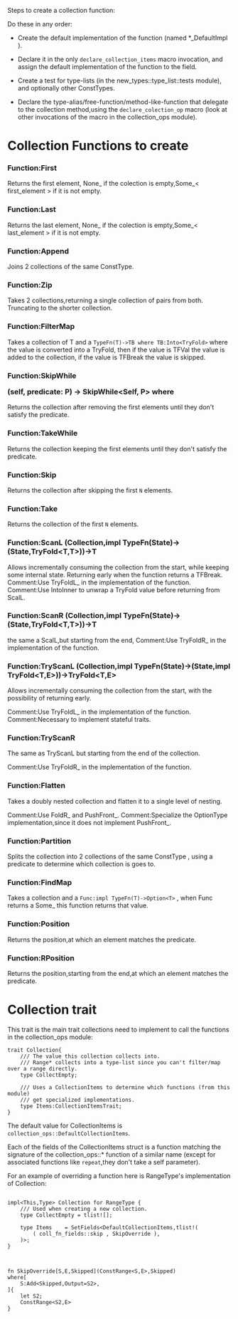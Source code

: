 Steps to create a collection function:

Do these in any order:

- Create the default implementation of the function (named \*\_DefaultImpl ).

- Declare it in the only `declare_collection_items` macro invocation,
    and assign the default implementation of the function to the field.

- Create a test for type-lists (in the new_types::type_list::tests module),
    and optionally other ConstTypes.

- Declare the type-alias/free-function/method-like-function that delegate to 
    the collection method,using the `declare_colection_op` macro 
    (look at other invocations of the macro in the collection_ops module).


# Collection Functions to create


### Function:First

Returns the first element,
None_ if the colection is empty,Some_\< first\_element > if it is not empty.

### Function:Last

Returns the last element,
None_ if the colection is empty,Some_\< last\_element > if it is not empty.

### Function:Append

Joins 2 collections of the same ConstType.

### Function:Zip

Takes 2 collections,returning a single collection of pairs from both.
Truncating to the shorter collection.

### Function:FilterMap

Takes a collection of T and a `TypeFn(T)->TB where TB:Into<TryFold>` 
where the value is converted into a TryFold,
then if the value is TFVal the value is added to the collection,
if the value is TFBreak the value is skipped.

### Function:SkipWhile<P>(self, predicate: P) -> SkipWhile<Self, P> where

Returns the collection after removing the first elements until they don't satisfy the predicate.

### Function:TakeWhile

Returns the collection keeping the first elements until they don't satisfy the predicate.

### Function:Skip

Returns the collection after skipping the first `N` elements.

### Function:Take

Returns the collection of the first `N` elements.

### Function:ScanL (Collection,impl TypeFn(State)->(State,TryFold<T,T>))->T

Allows incrementally consuming the collection from the start,
while keeping some internal state.
Returning early when the function returns a TFBreak<Value>.
Comment:Use TryFoldL_ in the implementation of the function.
Comment:Use IntoInner to unwrap a TryFold value before returning from ScalL.

### Function:ScanR (Collection,impl TypeFn(State)->(State,TryFold<T,T>))->T

the same a ScalL,but starting from the end,
Comment:Use TryFoldR_ in the implementation of the function.

### Function:TryScanL (Collection,impl TypeFn(State)->(State,impl TryFold<T,E>))->TryFold<T,E>

Allows incrementally consuming the collection from the start,
with the possibility of returning early.

Comment:Use TryFoldL_ in the implementation of the function.
Comment:Necessary to implement stateful traits.

### Function:TryScanR

The same as TryScanL but starting from the end of the collection.

Comment:Use TryFoldR_ in the implementation of the function.

### Function:Flatten

Takes a doubly nested collection and flatten it to a single level of nesting.

Comment:Use FoldR_ and PushFront_.
Comment:Specialize the OptionType implementation,since it does not implement PushFront_.

### Function:Partition

Splits the collection into 2 collections of the same ConstType ,
using a predicate to determine which collection is goes to.

### Function:FindMap

Takes a collection and a `Func:impl TypeFn(T)->Option<T>` ,
when Func returns a Some_ this function returns that value.

### Function:Position

Returns the position,at which an element matches the predicate.

### Function:RPosition

Returns the position,starting from the end,at which an element matches the predicate.



# Collection trait

This trait is the main trait collections need to implement to call the functions in the collection_ops module:

```
trait Collection{
    /// The value this collection collects into.
    /// Range* collects into a type-list since you can't filter/map over a range directly.
    type CollectEmpty;

    /// Uses a CollectionItems to determine which functions (from this module) 
    /// get specialized implementations.
    type Items:CollectionItemsTrait;
}
```

The default value for CollectionItems is `collection_ops::DefaultCollectionItems`.

Each of the fields of the CollectionItems struct is a function matching the signature of 
the collection_ops::* function of a similar name
(except for associated functions like `repeat`,they don't take a self parameter).

For an example of overriding a function here is RangeType's implementation of Collection:

```

impl<This,Type> Collection for RangeType {
    /// Used when creating a new collection.
    type CollectEmpty = tlist![];

    type Items    = SetFields<DefaultCollectionItems,tlist!(
        ( coll_fn_fields::skip , SkipOverride ),
    )>;
}



fn SkipOverride[S,E,Skipped](ConstRange<S,E>,Skipped)
where[
    S:Add<Skipped,Output=S2>,
]{
    let S2;
    ConstRange<S2,E>
}

    


```
